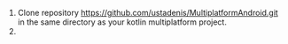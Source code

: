 1. Clone repository https://github.com/ustadenis/MultiplatformAndroid.git in the same directory as your kotlin multiplatform project.
2. 
